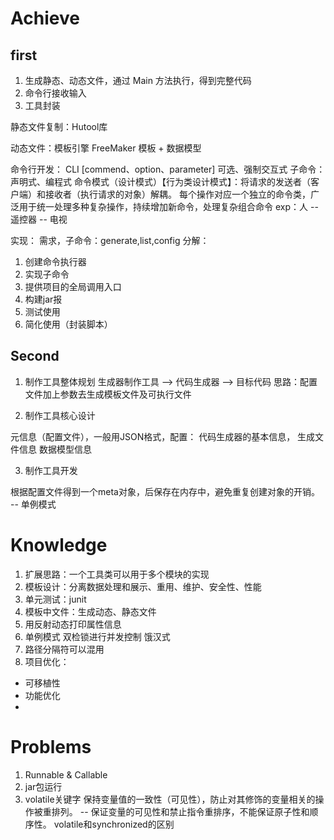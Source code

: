 


# Achieve

## first

1. 生成静态、动态文件，通过 Main 方法执行，得到完整代码
2. 命令行接收输入
3. 工具封装

静态文件复制：Hutool库

动态文件：模板引擎 FreeMaker 模板 + 数据模型

命令行开发：
CLI [commend、option、parameter]  可选、强制交互式
子命令：声明式、编程式
命令模式（设计模式）【行为类设计模式】：将请求的发送者（客户端）和接收者（执行请求的对象）解耦。
每个操作对应一个独立的命令类，广泛用于统一处理多种复杂操作，持续增加新命令，处理复杂组合命令
exp：人 -- 遥控器 -- 电视

实现：
需求，子命令：generate,list,config
分解：
1. 创建命令执行器
2. 实现子命令
3. 提供项目的全局调用入口
4. 构建jar报
5. 测试使用
6. 简化使用（封装脚本）

## Second

1. 制作工具整体规划
     生成器制作工具 --> 代码生成器 --> 目标代码
     思路：配置文件加上参数去生成模板文件及可执行文件


2. 制作工具核心设计

元信息（配置文件），一般用JSON格式，配置：
代码生成器的基本信息，
生成文件信息
数据模型信息

3. 制作工具开发

根据配置文件得到一个meta对象，后保存在内存中，避免重复创建对象的开销。  -- 单例模式



# Knowledge

1. 扩展思路：一个工具类可以用于多个模块的实现
2. 模板设计：分离数据处理和展示、重用、维护、安全性、性能
3. 单元测试：junit
4. 模板中文件：生成动态、静态文件
5. 用反射动态打印属性信息
6. 单例模式
双检锁进行并发控制
饿汉式
7. 路径分隔符可以混用
8. 项目优化：
- 可移植性
- 功能优化
- 


# Problems

1. Runnable & Callable
2. jar包运行
3. volatile关键字
保持变量值的一致性（可见性），防止对其修饰的变量相关的操作被重排列。  -- 保证变量的可见性和禁止指令重排序，不能保证原子性和顺序性。
volatile和synchronized的区别
